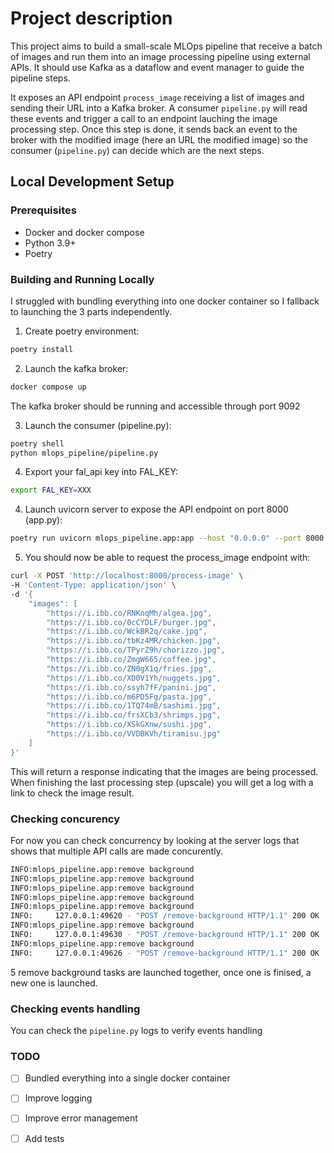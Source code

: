 # Project description

This project aims to build a small-scale MLOps pipeline that receive a batch of images and run them into an image processing pipeline using external APIs. It should use Kafka as a dataflow and event manager to guide the pipeline steps.

It exposes an API endpoint `process_image` receiving a list of images and sending their URL into a Kafka broker. A consumer `pipeline.py` will read these events and trigger a call to an endpoint lauching the image processing step. Once this step is done, it sends back an event to the broker with the modified image (here an URL the modified image) so the consumer (`pipeline.py`) can decide which are the next steps.

## Local Development Setup

### Prerequisites
- Docker and docker compose
- Python 3.9+
- Poetry

### Building and Running Locally

I struggled with bundling everything into one docker container so I fallback to launching the 3 parts independently.

1. Create poetry environment:
```bash
poetry install
```

2. Launch the kafka broker:
```bash
docker compose up
```

The kafka broker should be running and accessible through port 9092

3. Launch the consumer (pipeline.py):
```bash
poetry shell
python mlops_pipeline/pipeline.py 
```

4. Export your fal_api key into FAL_KEY:
```bash
export FAL_KEY=XXX
```


4. Launch uvicorn server to expose the API endpoint on port 8000 (app.py):
```bash
poetry run uvicorn mlops_pipeline.app:app --host "0.0.0.0" --port 8000
```

5. You should now be able to request the process_image endpoint with:
```bash
curl -X POST 'http://localhost:8000/process-image' \
-H 'Content-Type: application/json' \
-d '{
    "images": [
        "https://i.ibb.co/RNKnqMh/algea.jpg",
        "https://i.ibb.co/0cCYDLF/burger.jpg",
        "https://i.ibb.co/WckBR2q/cake.jpg",
        "https://i.ibb.co/tbKz4MR/chicken.jpg",
        "https://i.ibb.co/TPyrZ9h/chorizzo.jpg",
        "https://i.ibb.co/ZmgW665/coffee.jpg",
        "https://i.ibb.co/ZN0gX1q/fries.jpg",
        "https://i.ibb.co/XD0V1Yh/nuggets.jpg",
        "https://i.ibb.co/ssyh7fF/panini.jpg",
        "https://i.ibb.co/m6PD5Fg/pasta.jpg",
        "https://i.ibb.co/1TQ74mB/sashimi.jpg",
        "https://i.ibb.co/frsXCb3/shrimps.jpg",
        "https://i.ibb.co/XSkGXnw/sushi.jpg",
        "https://i.ibb.co/VVDBKVh/tiramisu.jpg"
    ]
}'
```

This will return a response indicating that the images are being processed. When finishing the last processing step (upscale) you will get a log with a link to check the image result.

###  Checking concurency

For now you can check concurrency by looking at the server logs that shows that multiple API calls are made concurently.

```bash
INFO:mlops_pipeline.app:remove background
INFO:mlops_pipeline.app:remove background
INFO:mlops_pipeline.app:remove background
INFO:mlops_pipeline.app:remove background
INFO:mlops_pipeline.app:remove background
INFO:     127.0.0.1:49620 - "POST /remove-background HTTP/1.1" 200 OK
INFO:mlops_pipeline.app:remove background
INFO:     127.0.0.1:49630 - "POST /remove-background HTTP/1.1" 200 OK
INFO:mlops_pipeline.app:remove background
INFO:     127.0.0.1:49626 - "POST /remove-background HTTP/1.1" 200 OK
```
 5 remove background tasks are launched together, once one is finised, a new one is launched.

 ###  Checking events handling

You can check the `pipeline.py` logs to verify events handling

 ###  TODO


- [ ] Bundled everything into a single docker container
- [ ] Improve logging
- [ ] Improve error management
- [ ] Add tests

